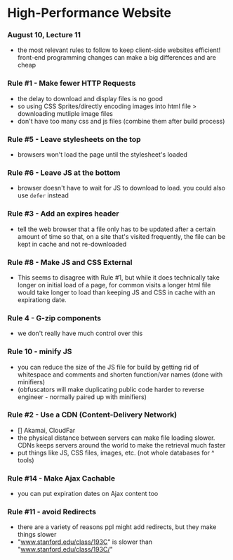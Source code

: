 # High-Performance Website
### August 10, Lecture 11

- the most relevant rules to follow to keep client-side websites efficient! front-end programming changes can make a big differences and are cheap

### Rule #1 - Make fewer HTTP Requests
- the delay to download and display files is no good
- so using CSS Sprites/directly encoding images into html file > downloading mutliple image files
- don't have too many css and js files (combine them after build process)

### Rule #5 - Leave stylesheets on the top
- browsers won't load the page until the stylesheet's loaded

### Rule #6 - Leave JS at the bottom
- browser doesn't have to wait for JS to download to load. you could also use `defer` instead

### Rule #3 - Add an expires header
- tell the web browser that a file only has to be updated after a certain amount of time so that, on a site that's visited frequently, the file can be kept in cache and not re-downloaded

### Rule #8 - Make JS and CSS External
- This seems to disagree with Rule #1, but while it does technically take longer on initial load of a page, for common visits a longer html file would take longer to load than keeping JS and CSS in cache with an expirationg date.

### Rule 4 - G-zip components
- we don't really have much control over this


### Rule 10 - minify JS
- you can reduce the size of the JS file for build by getting rid of whitespace and comments and shorten function/var names (done with minifiers)
- (obfuscators will make duplicating public code harder to reverse engineer - normally paired up with minifiers) 


### Rule #2 - Use a CDN (Content-Delivery Network)
- [] Akamai, CloudFar
- the physical distance between servers can make file loading slower. CDNs keeps servers around the world to make the retrieval much faster
- put things like JS, CSS files, images, etc. (not whole databases for ^ tools)

### Rule #14 - Make Ajax Cachable
- you can put expiration dates on Ajax content too

### Rule #11 - avoid Redirects
- there are a variety of reasons ppl might add redirects, but they make things slower
- "www.stanford.edu/class/193C" is slower than "www.stanford.edu/class/193C/" 